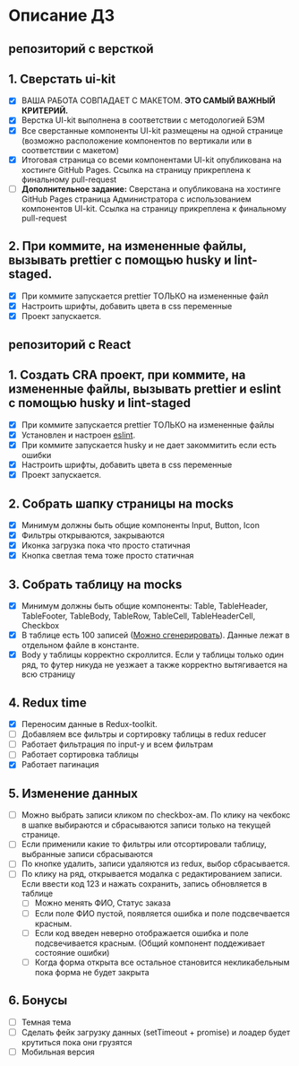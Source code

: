 # Описание ДЗ

## репозиторий с версткой

## 1. Сверстать ui-kit

- [x] ВАША РАБОТА СОВПАДАЕТ С МАКЕТОМ. **ЭТО САМЫЙ ВАЖНЫЙ КРИТЕРИЙ.**
- [x] Верстка UI-kit выполнена в соответствии с методологией БЭМ
- [x] Все сверстанные компоненты UI-kit размещены на одной странице (возможно расположение компонентов по вертикали или в соответствии с макетом)
- [x] Итоговая страница со всеми компонентами UI-kit опубликована на хостинге GitHub Pages. Ссылка на страницу прикреплена к финальному pull-request
- [ ] **Дополнительное задание:** Сверстана и опубликована на хостинге GitHub Pages страница Администратора с использованием компонентов UI-kit. Ссылка на страницу прикреплена к финальному pull-request

## 2. При коммите, на измененные файлы, вызывать prettier с помощью husky и lint-staged.

- [x] При коммите запускается prettier ТОЛЬКО на измененные файл
- [x] Настроить шрифты, добавить цвета в css переменные
- [x] Проект запускается.

## репозиторий с React

## 1. Создать CRA проект, при коммите, на измененные файлы, вызывать prettier и eslint с помощью husky и lint-staged

- [x] При коммите запускается prettier ТОЛЬКО на измененные файлы
- [x] Установлен и настроен [eslint](https://www.npmjs.com/package/eslint-kit).
- [x] При коммите запускается husky и не дает закоммитить если есть ошибки
- [x] Настроить шрифты, добавить цвета в css переменные
- [x] Проект запускается.

## 2. Собрать шапку страницы на mocks

- [x] Минимум должны быть общие компоненты Input, Button, Icon
- [x] Фильтры открываются, закрываются
- [x] Иконка загрузка пока что просто статичная
- [x] Кнопка светлая тема тоже просто статичная

## 3. Собрать таблицу на mocks

- [x] Минимум должны быть общие компоненты: Table, TableHeader, TableFooter, TableBody, TableRow, TableCell, TableHeaderCell, Checkbox
- [x] В таблице есть 100 записей ([Можно сгенерировать](https://json-generator.com/)). Данные лежат в отдельном файле в константе.
- [x] Body у таблицы корректно скроллится. Если у таблицы только один ряд, то футер никуда не уезжает а также корректно вытягивается на всю страницу

## 4. Redux time

- [x] Переносим данные в Redux-toolkit.
- [ ] Добавляем все фильтры и сортировку таблицы в redux reducer
- [ ] Работает фильтрация по input-у и всем фильтрам
- [ ] Работает сортировка таблицы
- [x] Работает пагинация

## 5. Изменение данных

- [ ] Можно выбрать записи кликом по checkbox-ам. По клику на чекбокс в шапке выбираются и сбрасываются записи только на текущей странице.
- [ ] Если применили какие то фильтры или отсортировали таблицу, выбранные записи сбрасываются
- [ ] По кнопке удалить, записи удаляются из redux, выбор сбрасывается.
- [ ] По клику на ряд, открывается модалка с редактированием записи. Если ввести код 123 и нажать сохранить, запись обновляется в таблице
  - [ ] Можно менять ФИО, Статус заказа
  - [ ] Если поле ФИО пустой, появляется ошибка и поле подсвечвается красным.
  - [ ] Если код введен неверно отображается ошибка и поле подсвечивается красным. (Общий компонент поддеживает состояние ошибки)
  - [ ] Когда форма открыта все остальное становится некликабельным пока форма не будет закрыта

## 6. Бонусы

- [ ] Темная тема
- [ ] Сделать фейк загрузку данных (setTimeout + promise) и лоадер будет крутиться пока они грузятся
- [ ] Мобильная версия

